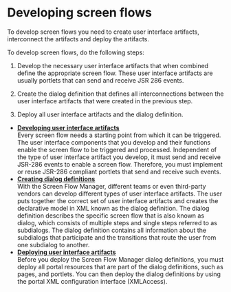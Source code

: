 # Developing screen flows

To develop screen flows you need to create user interface artifacts, interconnect the artifacts and deploy the artifacts.

To develop screen flows, do the following steps:

1.  Develop the necessary user interface artifacts that when combined define the appropriate screen flow. These user interface artifacts are usually portlets that can send and receive JSR 286 events.

2.  Create the dialog definition that defines all interconnections between the user interface artifacts that were created in the previous step.

3.  Deploy all user interface artifacts and the dialog definition.


-   **[Developing user interface artifacts](dev_ui_artifcts.md)**  
Every screen flow needs a starting point from which it can be triggered. The user interface components that you develop and their functions enable the screen flow to be triggered and processed. Independent of the type of user interface artifact you develop, it must send and receive JSR-286 events to enable a screen flow. Therefore, you must implement or reuse JSR-286 compliant portlets that send and receive such events.
-   **[Creating dialog definitions](../developing_screenflow/creating_dialog_def/index.md)**  
With the Screen Flow Manager, different teams or even third-party vendors can develop different types of user interface artifacts. The user puts together the correct set of user interface artifacts and creates the declarative model in XML known as the dialog definition. The dialog definition describes the specific screen flow that is also known as dialog, which consists of multiple steps and single steps referred to as subdialogs. The dialog definition contains all information about the subdialogs that participate and the transitions that route the user from one subdialog to another.
-   **[Deploying user interface artifacts](dply_ui_artifcts.md)**  
Before you deploy the Screen Flow Manager dialog definitions, you must deploy all portal resources that are part of the dialog definitions, such as pages, and portlets. You can then deploy the dialog definitions by using the portal XML configuration interface (XMLAccess).




